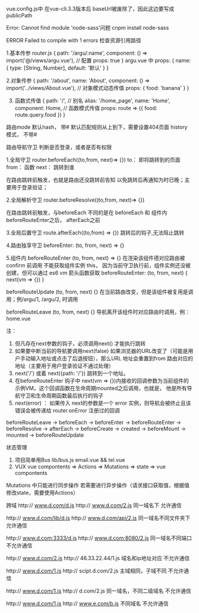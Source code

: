 vue.config.js中
在vue-cli.3.3版本后 baseUrl被废除了，因此这边要写成 publicPath

Error: Cannot find module 'node-sass'问题
cnpm install node-sass

ERROR Failed to compile with 1 errors
检查资源引用路径

<!-- 路由组件传参 -->
1.基本传参
router.js
{
  path: '/argu/:name',
  component: () => import('@/views/argu.vue'),
  // 配置
  props: true
}
argu.vue 中
props: {
  name: {
    type: [String, Number],
    default: '默认'
  }
}

2.对象传参
 {
  path: '/about',
  name: 'About',
  component: () => import('../views/About.vue'),
  // 对象模式动态传值
  props: {
    food: 'banana'
  }
}

3. 函数式传值
{
  path: '/',
  // 别名
  alias: '/home_page',
  name: 'Home',
  component: Home,
  // 函数模式传值
  props: route => ({
    food: route.query.food
  })
}

路由mode
默认hash， 带#
默认匹配规则从上到下，需要设置404页面
history 模式， 不带#

路由导航守卫
判断是否登录，或者是否有权限

1.全局守卫
router.beforeEach((to,from, next)=> {})
to： 即将跳转到的页面
from： 函数
next： 跳转到谁

在路由跳转前触发，也就是路由还没跳转前告知  以免跳转后再通知为时已晚；主要用于登录验证；

2.全局解析守卫
router.beforeResolve((to,from, next)=> {})

在路由跳转前触发，与beforeEach 不同的是在  beforeEach 和 组件内 beforeRouteEnter之后， afterEach之前

3.全局后置守卫
route.afterEach((to,from) => {})
跳转后的钩子,无法阻止跳转

4.路由独享守卫
beforeEnter: (to, from, next) => {}

5.组件内 
beforeRouteEnter (to, from, next) => {}
在渲染该组件德对应路由被 confirm 前调用
不能获取组件实例 this， 因为当前守卫执行前，组件实例还没被创建，但可以通过 es6 vm 箭头函数获取
beforeRouteEnter: (to, from, next) {
  next(vm => {})
}

beforeRouteUpdate (to, from, next) {}
在当前路由改变，但是该组件被复用是调用；例/argu/1, /argu/2, 时调用 

beforeRouteLeave (to, from, next) {}
导航离开该组件时对应路由时调用，例：home.vue

注： 
1. 但凡存在next参数的钩子，必须调用next() 才能执行跳转
2. 如果要中断当前的导航要调用next(false) 如果浏览器的URL改变了（可能是用户手动输入地址或点击了后退按钮），那么URL 地址会重置到from 路由对应的地址（主要用于用户登录验证不通过处理）
3. next('/') 或着 next({path: '/'}) 跳转到一个地址。
4. 在beforeRouteEnter 钩子中 next(vm => {})内接收的回调参数为当前组件的示例VM，这个回调函数在生命周期mounted之后调用，也就是， 他是所有导航守卫和生命周期函数最后执行的钩子
5. next(error) ： 如果传入 next的参数是一个 error 实例，则导航会被终止且该错误会被传递给 router.onError 注册过的回调

beforeRouteLeave -> beforeEach -> beforeEnter -> beforeRouteEnter -> beforeResolve -> afterEach -> beforeCreate -> created -> beforeMount -> mounted -> beforeRouteUpdate


状态管理
1. 项目简单用Bus
  lib/bus.js email.vue && tel.vue
2. VUX
  vue compontents => Actions => Mutations => state =>  vue compontents

Mutations 中只能进行同步操作
若需要进行异步操作（请求接口获取值，根据值修改state，需要使用Actions）

跨域
http:// www.d.com/d.js
http:// www.d.com/2.js
同一域名下 允许通信

http:// www.d.com/lib/d.js
http:// www.d.com/api/2.js
同一域名不同文件夹下  允许通信

http:// www.d.com:3333/d.js
http:// www.d.com:8080/2.js
同一域名不同端口  不允许通信

http:// www.d.com/2.js
http:// 46.33.22.44/1.js
域名和ip地址对应  不允许通信

http:// www.d.com/1.js
http:// scipt.d.com/2.js
主域相同，子域不同  不允许通信

http:// www.d.com/1.js
http:// d.com/2.js
同一域名，不同二级域名 不允许通信

http:// www.d.com/1.js
http:// www.e.com/b.js
不同域名  不允许通信
